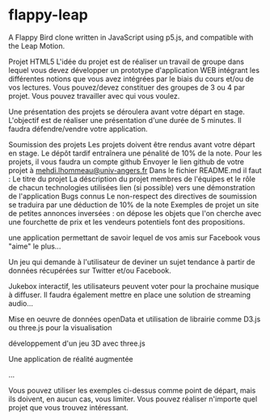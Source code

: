 # flappy-leap
A Flappy Bird clone written in JavaScript using p5.js, and compatible with the Leap Motion.

Projet HTML5
L'idée du projet est de réaliser un travail de groupe dans lequel vous devez développer un prototype d'application WEB intégrant les différentes notions que vous avez intégrées par le biais du cours et/ou de vos lectures. Vous pouvez/devez constituer des groupes de 3 ou 4 par projet. Vous pouvez travailler avec qui vous voulez.

Une présentation des projets se déroulera avant votre départ en stage. L'objectif est de réaliser une présentation d'une durée de 5 minutes. Il faudra défendre/vendre votre application.

Soumission des projets
Les projets doivent être rendus avant votre départ en stage.
Le dépôt tardif entraînera une pénalité de 10% de la note.
Pour les projets, il vous faudra un compte github
Envoyer le lien github de votre projet à mehdi.lhommeau@univ-angers.fr
Dans le fichier README.md il faut :
Le titre du projet
La déscription du projet
membres de l'équipes et le rôle de chacun
technologies utilisées
lien (si possible) vers une démonstration de l'application
Bugs connus
Le non-respect des directives de soumission se traduira par une déduction de 10% de la note
Exemples de projet
un site de petites annonces inversées : on dépose les objets que l'on cherche avec une fourchette de prix et les vendeurs potentiels font des propositions.

une application permettant de savoir lequel de vos amis sur Facebook vous "aime" le plus...

Un jeu qui demande à l'utilisateur de deviner un sujet tendance à partir de données récupérées sur Twitter et/ou Facebook.

Jukebox interactif, les utilisateurs peuvent voter pour la prochaine musique à diffuser. Il faudra également mettre en place une solution de streaming audio...

Mise en oeuvre de données openData et utilisation de librairie comme D3.js ou three.js pour la visualisation

développement d'un jeu 3D avec three.js

Une application de réalité augmentée

...

Vous pouvez utiliser les exemples ci-dessus comme point de départ, mais ils doivent, en aucun cas, vous limiter. Vous pouvez réaliser n'importe quel projet que vous trouvez intéressant.
